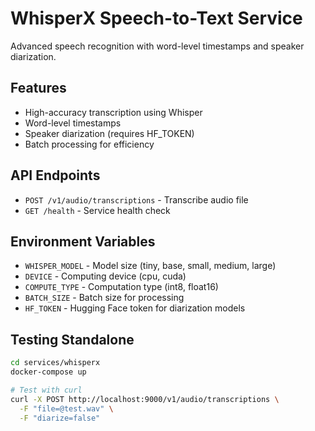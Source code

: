 # WhisperX Speech-to-Text Service

Advanced speech recognition with word-level timestamps and speaker diarization.

## Features
- High-accuracy transcription using Whisper
- Word-level timestamps
- Speaker diarization (requires HF_TOKEN)
- Batch processing for efficiency

## API Endpoints
- `POST /v1/audio/transcriptions` - Transcribe audio file
- `GET /health` - Service health check

## Environment Variables
- `WHISPER_MODEL` - Model size (tiny, base, small, medium, large)
- `DEVICE` - Computing device (cpu, cuda)
- `COMPUTE_TYPE` - Computation type (int8, float16)
- `BATCH_SIZE` - Batch size for processing
- `HF_TOKEN` - Hugging Face token for diarization models

## Testing Standalone
```bash
cd services/whisperx
docker-compose up

# Test with curl
curl -X POST http://localhost:9000/v1/audio/transcriptions \
  -F "file=@test.wav" \
  -F "diarize=false"
```
